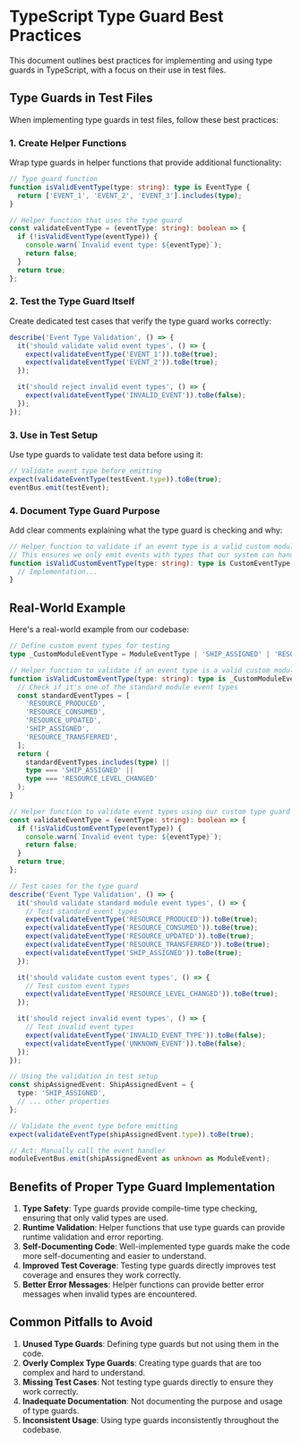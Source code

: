 # TypeScript Type Guard Best Practices

This document outlines best practices for implementing and using type guards in TypeScript, with a focus on their use in test files.

## Type Guards in Test Files

When implementing type guards in test files, follow these best practices:

### 1. Create Helper Functions

Wrap type guards in helper functions that provide additional functionality:

```typescript
// Type guard function
function isValidEventType(type: string): type is EventType {
  return ['EVENT_1', 'EVENT_2', 'EVENT_3'].includes(type);
}

// Helper function that uses the type guard
const validateEventType = (eventType: string): boolean => {
  if (!isValidEventType(eventType)) {
    console.warn(`Invalid event type: ${eventType}`);
    return false;
  }
  return true;
};
```

### 2. Test the Type Guard Itself

Create dedicated test cases that verify the type guard works correctly:

```typescript
describe('Event Type Validation', () => {
  it('should validate valid event types', () => {
    expect(validateEventType('EVENT_1')).toBe(true);
    expect(validateEventType('EVENT_2')).toBe(true);
  });

  it('should reject invalid event types', () => {
    expect(validateEventType('INVALID_EVENT')).toBe(false);
  });
});
```

### 3. Use in Test Setup

Use type guards to validate test data before using it:

```typescript
// Validate event type before emitting
expect(validateEventType(testEvent.type)).toBe(true);
eventBus.emit(testEvent);
```

### 4. Document Type Guard Purpose

Add clear comments explaining what the type guard is checking and why:

```typescript
// Helper function to validate if an event type is a valid custom module event type
// This ensures we only emit events with types that our system can handle
function isValidCustomEventType(type: string): type is CustomEventType {
  // Implementation...
}
```

## Real-World Example

Here's a real-world example from our codebase:

```typescript
// Define custom event types for testing
type _CustomModuleEventType = ModuleEventType | 'SHIP_ASSIGNED' | 'RESOURCE_LEVEL_CHANGED';

// Helper function to validate if an event type is a valid custom module event type
function isValidCustomEventType(type: string): type is _CustomModuleEventType {
  // Check if it's one of the standard module event types
  const standardEventTypes = [
    'RESOURCE_PRODUCED',
    'RESOURCE_CONSUMED',
    'RESOURCE_UPDATED',
    'SHIP_ASSIGNED',
    'RESOURCE_TRANSFERRED',
  ];
  return (
    standardEventTypes.includes(type) ||
    type === 'SHIP_ASSIGNED' ||
    type === 'RESOURCE_LEVEL_CHANGED'
  );
}

// Helper function to validate event types using our custom type guard
const validateEventType = (eventType: string): boolean => {
  if (!isValidCustomEventType(eventType)) {
    console.warn(`Invalid event type: ${eventType}`);
    return false;
  }
  return true;
};

// Test cases for the type guard
describe('Event Type Validation', () => {
  it('should validate standard module event types', () => {
    // Test standard event types
    expect(validateEventType('RESOURCE_PRODUCED')).toBe(true);
    expect(validateEventType('RESOURCE_CONSUMED')).toBe(true);
    expect(validateEventType('RESOURCE_UPDATED')).toBe(true);
    expect(validateEventType('RESOURCE_TRANSFERRED')).toBe(true);
    expect(validateEventType('SHIP_ASSIGNED')).toBe(true);
  });

  it('should validate custom event types', () => {
    // Test custom event types
    expect(validateEventType('RESOURCE_LEVEL_CHANGED')).toBe(true);
  });

  it('should reject invalid event types', () => {
    // Test invalid event types
    expect(validateEventType('INVALID_EVENT_TYPE')).toBe(false);
    expect(validateEventType('UNKNOWN_EVENT')).toBe(false);
  });
});

// Using the validation in test setup
const shipAssignedEvent: ShipAssignedEvent = {
  type: 'SHIP_ASSIGNED',
  // ... other properties
};

// Validate the event type before emitting
expect(validateEventType(shipAssignedEvent.type)).toBe(true);

// Act: Manually call the event handler
moduleEventBus.emit(shipAssignedEvent as unknown as ModuleEvent);
```

## Benefits of Proper Type Guard Implementation

1. **Type Safety**: Type guards provide compile-time type checking, ensuring that only valid types are used.
2. **Runtime Validation**: Helper functions that use type guards can provide runtime validation and error reporting.
3. **Self-Documenting Code**: Well-implemented type guards make the code more self-documenting and easier to understand.
4. **Improved Test Coverage**: Testing type guards directly improves test coverage and ensures they work correctly.
5. **Better Error Messages**: Helper functions can provide better error messages when invalid types are encountered.

## Common Pitfalls to Avoid

1. **Unused Type Guards**: Defining type guards but not using them in the code.
2. **Overly Complex Type Guards**: Creating type guards that are too complex and hard to understand.
3. **Missing Test Cases**: Not testing type guards directly to ensure they work correctly.
4. **Inadequate Documentation**: Not documenting the purpose and usage of type guards.
5. **Inconsistent Usage**: Using type guards inconsistently throughout the codebase.
